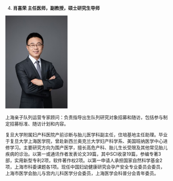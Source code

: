 4. **肖喜荣 主任医师，副教授，硕士研究生导师**

<img src="image/4.jpg" style="zoom:67%;" />

上海亲子队列运营专家顾问：负责指导出生队列研究对象招募和随访，包括参与制定招募标准、随访计划和内容。

复旦大学附属妇产科医院产前诊断与胎儿医学科副主任，住培基地主任助理。毕业于复旦大学上海医学院，曾赴新西兰奥克兰大学妇产科学系、美国班纳医学中心进修学习。主要研究方向为围产医学，擅长高危产科、胎儿生长受限及其他常见胎儿疾病的诊治。以第一或通讯作者发表论文39篇，其中SCI收录19篇，参编专著3部，实用新型专利2项，软件著作权2项。以第一申请人承担国家自然科学基金2项，上海市科委课题各1项。现任中国妇幼健康研究会孕产安全专业委员会委员，上海市医学会胎儿与宫内儿科医学分会委员，上海医学会科普分会青年委员。